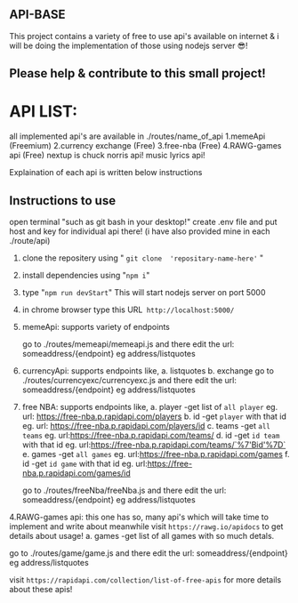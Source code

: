 API-BASE
------------------------

This project contains a variety of free to use api's available on internet & i will be doing the implementation of those using nodejs server 😎!

## Please help & contribute to this small project!

# API LIST:
all implemented api's are available in ./routes/name_of_api
    1.memeApi (Freemium)
    2.currency exchange (Free)
    3.free-nba (Free)
    4.RAWG-games api (Free)
    nextup is 
        chuck norris api!
        music lyrics api!


Explaination of each api is written below instructions



## Instructions to use
open terminal "such as git bash in your desktop!"
    create .env file and put host and key for individual api there! (i have also provided mine in each ./route/api)
1.  clone the repositery  using " `git clone  'repositary-name-here'` "
2.  install dependencies  using "` npm i `"
3.  type "` npm run devStart `" This will start nodejs server on port 5000
4.  in chrome browser type this URL` http://localhost:5000/`


1. memeApi:
    supports variety of endpoints

    go to ./routes/memeapi/memeapi.js and there edit the url:  someaddress/{endpoint} eg address/listquotes


2. currencyApi:
    supports endpoints like,
    a. listquotes
    b. exchange
    go to ./routes/currencyexc/currencyexc.js and there edit the url:  someaddress/{endpoint} eg address/listquotes

3. free NBA:
    supports endpoints like,
    a. player  -get list of `all player` eg. url: https://free-nba.p.rapidapi.com/players
    b. id      -get `player` with that id eg. url: https://free-nba.p.rapidapi.com/players/id
    c. teams   -get `all teams` eg. url:https://free-nba.p.rapidapi.com/teams/
    d. id      -get `id team` with that id eg. url:https://free-nba.p.rapidapi.com/teams/`%7'Bid'%7D`
    e. games   -get `all games` eg. url:https://free-nba.p.rapidapi.com/games
    f. id      -get `id game` with that id eg. url:https://free-nba.p.rapidapi.com/games/id

     go to ./routes/freeNba/freeNba.js and there edit the url:  someaddress/{endpoint} eg address/listquotes

4.RAWG-games api:
   this one has so, many api's which will take time to implement and write about
   meanwhile visit `https://rawg.io/apidocs` to get details about usage!
   a. games    -get list of all games with so much detals.

   go to ./routes/game/game.js and there edit the url:  someaddress/{endpoint} eg address/listquotes


visit `https://rapidapi.com/collection/list-of-free-apis` for more details about these apis!
